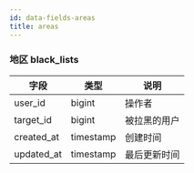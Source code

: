 ```yaml
---
id: data-fields-areas
title: areas
---
```


### 地区 black_lists

| 字段 | 类型 | 说明 |
| ------ | ------ | ------ |
| user_id | bigint | 操作者 |
| target_id | bigint | 被拉黑的用户 |
| created_at | timestamp | 创建时间 |
| updated_at | timestamp | 最后更新时间 |
